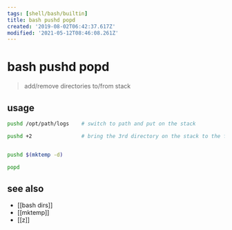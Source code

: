 ```yaml
---
tags: [shell/bash/builtin]
title: bash pushd popd
created: '2019-08-02T06:42:37.617Z'
modified: '2021-05-12T08:46:08.261Z'
---
```


# bash pushd popd

> add/remove directories to/from stack

## usage

```sh
pushd /opt/path/logs    # switch to path and put on the stack

pushd +2                # bring the 3rd directory on the stack to the front (0-based) and rotating the stack


pushd $(mktemp -d)

popd
```

## see also

- [[bash dirs]]
- [[mktemp]]
- [[z]]
